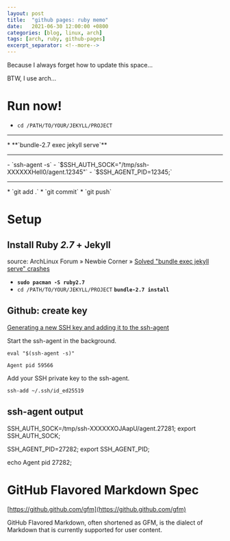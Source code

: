 ```yaml
---
layout: post
title:  "github pages: ruby memo"
date:   2021-06-30 12:00:00 +0800
categories: [blog, linux, arch]
tags: [arch, ruby, github-pages]
excerpt_separator: <!--more-->
---
```


Because I always forget how to update this space...

<!--more-->

BTW, I use arch...

# Run now!

* `cd /PATH/TO/YOUR/JEKYLL/PROJECT`
<hr>
* **`bundle-2.7 exec jekyll serve`**
<hr>
- `ssh-agent -s`
- `$SSH_AUTH_SOCK="/tmp/ssh-XXXXXXHell0/agent.12345"`
- `$SSH_AGENT_PID=12345;`
<hr>
* `git add .`
* `git commit`
* `git push`


# Setup
## Install Ruby *2.7* + Jekyll
source: ArchLinux Forum » Newbie Corner » [Solved "bundle exec jekyll serve" crashes](https://bbs.archlinux.org/viewtopic.php?id=265534)

* **`sudo pacman -S ruby2.7`**
* `cd /PATH/TO/YOUR/JEKYLL/PROJECT`
**`bundle-2.7 install`**


## Github: create key

[Generating a new SSH key and adding it to the ssh-agent](https://docs.github.com/en/authentication/connecting-to-github-with-ssh/generating-a-new-ssh-key-and-adding-it-to-the-ssh-agent)

Start the ssh-agent in the background.

`eval "$(ssh-agent -s)"`

`Agent pid 59566`


Add your SSH private key to the ssh-agent.

`ssh-add ~/.ssh/id_ed25519`

## ssh-agent output
SSH_AUTH_SOCK=/tmp/ssh-XXXXXXOJAapU/agent.27281; export SSH_AUTH_SOCK;

SSH_AGENT_PID=27282; export SSH_AGENT_PID;

echo Agent pid 27282;

# GitHub Flavored Markdown Spec

[https://github.github.com/gfm](https://github.github.com/gfm)

GitHub Flavored Markdown, often shortened as GFM, is the dialect of Markdown that is currently supported for user content.
